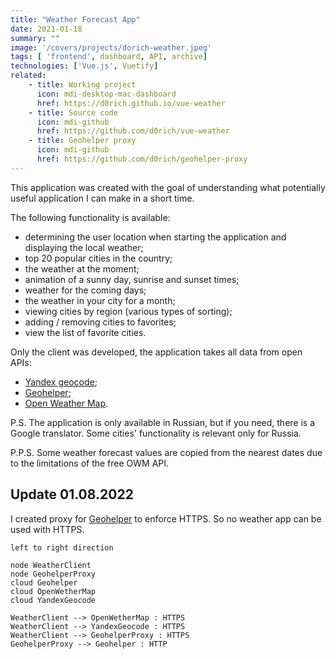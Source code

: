```yaml
---
title: "Weather Forecast App"
date: 2021-01-18
summary: ""
image: '/covers/projects/dorich-weather.jpeg'
tags: [ 'frontend', dashboard, API, archive]
technologies: ['Vue.js', Vuetify]
related:
    - title: Working project
      icon: mdi-desktop-mac-dashboard
      href: https://d0rich.github.io/vue-weather
    - title: Source code
      icon: mdi-github
      href: https://github.com/d0rich/vue-weather
    - title: Geohelper proxy
      icon: mdi-github
      href: https://github.com/d0rich/geohelper-proxy
---
```

This application was created with the goal of understanding what potentially useful application I can make in a short time.

The following functionality is available:
- determining the user location when starting the application and displaying the local weather;
- top 20 popular cities in the country;
- the weather at the moment;
- animation of a sunny day, sunrise and sunset times;
- weather for the coming days;
- the weather in your city for a month;
- viewing cities by region (various types of sorting);
- adding / removing cities to favorites;
- view the list of favorite cities.

Only the client was developed, the application takes all data from open APIs:
- [Yandex geocode](https://geocode-maps.yandex.ru/1.x/);
- [Geohelper](http://geohelper.info/);
- [Open Weather Map](https://api.openweathermap.org/).

P.S. The application is only available in Russian, but if you need, there is a Google translator. Some cities' functionality is relevant only for Russia.

P.P.S. Some weather forecast values are copied from the nearest dates due to the limitations of the free OWM API.

## Update 01.08.2022

I created proxy for [Geohelper](http://geohelper.info/) to enforce HTTPS. So no weather app can be used with HTTPS.

```plantuml
left to right direction

node WeatherClient
node GeohelperProxy
cloud Geohelper
cloud OpenWetherMap
cloud YandexGeocode

WeatherClient --> OpenWetherMap : HTTPS
WeatherClient --> YandexGeocode : HTTPS
WeatherClient --> GeohelperProxy : HTTPS
GeohelperProxy --> Geohelper : HTTP
```

